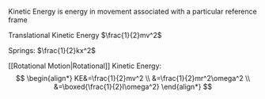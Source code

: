 Kinetic Energy is energy in movement associated with a particular reference frame

Translational Kinetic Energy
$\frac{1}{2}mv^2$

Springs:
$\frac{1}{2}kx^2$

[[Rotational Motion|Rotational]] Kinetic Energy:
$$
\begin{align*}
KE&=\frac{1}{2}mv^2 \\
&=\frac{1}{2}mr^2\omega^2 \\
&=\boxed{\frac{1}{2}I\omega^2}
\end{align*}
$$

